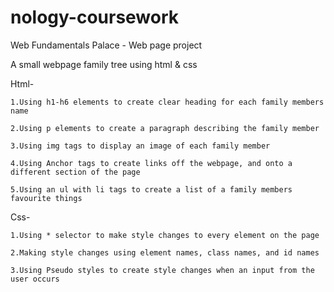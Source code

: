 # nology-coursework

Web Fundamentals Palace - Web page project

A small webpage family tree using html & css

Html-
    
    1.Using h1-h6 elements to create clear heading for each family members name

    2.Using p elements to create a paragraph describing the family member

    3.Using img tags to display an image of each family member

    4.Using Anchor tags to create links off the webpage, and onto a different section of the page

    5.Using an ul with li tags to create a list of a family members favourite things

Css-

    1.Using * selector to make style changes to every element on the page

    2.Making style changes using element names, class names, and id names

    3.Using Pseudo styles to create style changes when an input from the user occurs